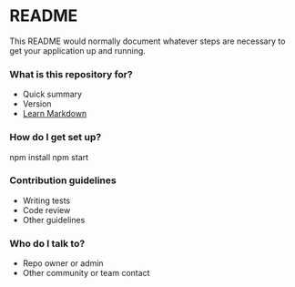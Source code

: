 # README #

This README would normally document whatever steps are necessary to get your application up and running.

### What is this repository for? ###

* Quick summary
* Version
* [Learn Markdown](https://bitbucket.org/tutorials/markdowndemo)

### How do I get set up? ###

npm install
npm start

### Contribution guidelines ###

* Writing tests
* Code review
* Other guidelines

### Who do I talk to? ###

* Repo owner or admin
* Other community or team contact